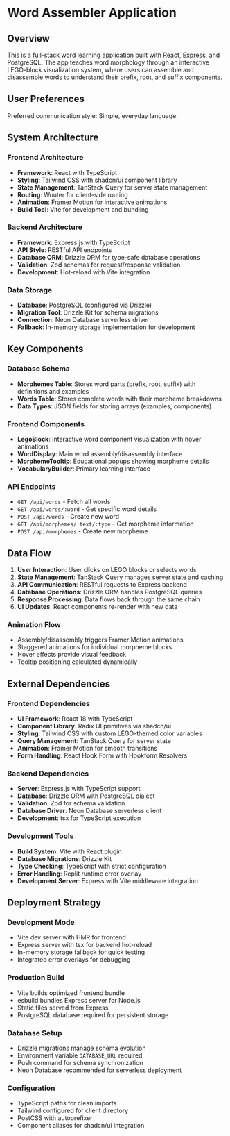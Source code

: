 # Word Assembler Application

## Overview

This is a full-stack word learning application built with React, Express, and PostgreSQL. The app teaches word morphology through an interactive LEGO-block visualization system, where users can assemble and disassemble words to understand their prefix, root, and suffix components.

## User Preferences

Preferred communication style: Simple, everyday language.

## System Architecture

### Frontend Architecture
- **Framework**: React with TypeScript
- **Styling**: Tailwind CSS with shadcn/ui component library
- **State Management**: TanStack Query for server state management
- **Routing**: Wouter for client-side routing
- **Animation**: Framer Motion for interactive animations
- **Build Tool**: Vite for development and bundling

### Backend Architecture
- **Framework**: Express.js with TypeScript
- **API Style**: RESTful API endpoints
- **Database ORM**: Drizzle ORM for type-safe database operations
- **Validation**: Zod schemas for request/response validation
- **Development**: Hot-reload with Vite integration

### Data Storage
- **Database**: PostgreSQL (configured via Drizzle)
- **Migration Tool**: Drizzle Kit for schema migrations
- **Connection**: Neon Database serverless driver
- **Fallback**: In-memory storage implementation for development

## Key Components

### Database Schema
- **Morphemes Table**: Stores word parts (prefix, root, suffix) with definitions and examples
- **Words Table**: Stores complete words with their morpheme breakdowns
- **Data Types**: JSON fields for storing arrays (examples, components)

### Frontend Components
- **LegoBlock**: Interactive word component visualization with hover animations
- **WordDisplay**: Main word assembly/disassembly interface
- **MorphemeTooltip**: Educational popups showing morpheme details
- **VocabularyBuilder**: Primary learning interface

### API Endpoints
- `GET /api/words` - Fetch all words
- `GET /api/words/:word` - Get specific word details
- `POST /api/words` - Create new word
- `GET /api/morphemes/:text/:type` - Get morpheme information
- `POST /api/morphemes` - Create new morpheme

## Data Flow

1. **User Interaction**: User clicks on LEGO blocks or selects words
2. **State Management**: TanStack Query manages server state and caching
3. **API Communication**: RESTful requests to Express backend
4. **Database Operations**: Drizzle ORM handles PostgreSQL queries
5. **Response Processing**: Data flows back through the same chain
6. **UI Updates**: React components re-render with new data

### Animation Flow
- Assembly/disassembly triggers Framer Motion animations
- Staggered animations for individual morpheme blocks
- Hover effects provide visual feedback
- Tooltip positioning calculated dynamically

## External Dependencies

### Frontend Dependencies
- **UI Framework**: React 18 with TypeScript
- **Component Library**: Radix UI primitives via shadcn/ui
- **Styling**: Tailwind CSS with custom LEGO-themed color variables
- **Query Management**: TanStack Query for server state
- **Animation**: Framer Motion for smooth transitions
- **Form Handling**: React Hook Form with Hookform Resolvers

### Backend Dependencies
- **Server**: Express.js with TypeScript support
- **Database**: Drizzle ORM with PostgreSQL dialect
- **Validation**: Zod for schema validation
- **Database Driver**: Neon Database serverless client
- **Development**: tsx for TypeScript execution

### Development Tools
- **Build System**: Vite with React plugin
- **Database Migrations**: Drizzle Kit
- **Type Checking**: TypeScript with strict configuration
- **Error Handling**: Replit runtime error overlay
- **Development Server**: Express with Vite middleware integration

## Deployment Strategy

### Development Mode
- Vite dev server with HMR for frontend
- Express server with tsx for backend hot-reload
- In-memory storage fallback for quick testing
- Integrated error overlays for debugging

### Production Build
- Vite builds optimized frontend bundle
- esbuild bundles Express server for Node.js
- Static files served from Express
- PostgreSQL database required for persistent storage

### Database Setup
- Drizzle migrations manage schema evolution
- Environment variable `DATABASE_URL` required
- Push command for schema synchronization
- Neon Database recommended for serverless deployment

### Configuration
- TypeScript paths for clean imports
- Tailwind configured for client directory
- PostCSS with autoprefixer
- Component aliases for shadcn/ui integration
